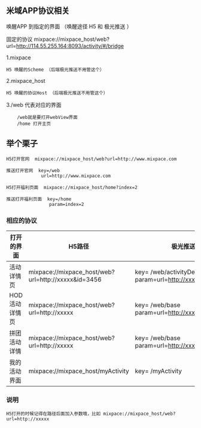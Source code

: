 ## 米域APP协议相关
唤醒APP 到指定的界面 （唤醒途径 H5 和 极光推送 ）

固定的协议 mixpace://mixpace_host/web?url=http://114.55.255.164:8093/activity/#/bridge

1.mixpace

    H5 唤醒的Scheme （后端极光推送不用管这个）
  
2.mixpace_host

    H5 唤醒的协议Host （后端极光推送不用管这个）
  
3./web 代表对应的界面 

        /web就是要打开webView界面
        /home 打开主页
      
      
## 举个栗子

    H5打开官网  mixpace://mixpace_host/web?url=http://www.mixpace.com
    
    推送打开官网  key=/web
                 url=http://www.mixpace.com
                 
    H5打开福利页面  mixpace://mixpace_host/home?index=2
    
    推送打开福利页面  key=/home
                    param=index=2
    

### 相应的协议
| 打开的界面        | H5路径    | 极光推送路径   | 
| --------   | -----  | -----   | 
| 活动详情页        | mixpace://mixpace_host/web?url=http://xxxxx&id=3456    | key= /web/activityDetail   param=url=http://xxxxx.com&id=3456      |  
| HOD活动详情页     | mixpace://mixpace_host/web?url=http://xxxxx         | key= /web/base   param=url=http://xxxxx.com          |   
| 拼团活动详情      | mixpace://mixpace_host/web?url=http://xxxxx       | key= /web/base   param=url=http://xxxxx.com         |   
| 我的活动界面      | mixpace://mixpace_host/myActivity         | key= /myActivity         |  

### 说明
    H5打开的时候记得在路径后面加入参数哦，比如 mixpace://mixpace_host/web?url=http://xxxxx   

